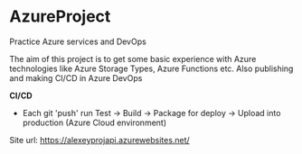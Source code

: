 # AzureProject
Practice Azure services and DevOps

The aim of this project is to get some basic experience with Azure technologies like Azure Storage Types, Azure Functions etc. 
Also publishing and making CI/CD in Azure DevOps

**CI/CD**

- Each git 'push' run Test -> Build -> Package for deploy -> Upload into production (Azure Cloud environment)

Site url: https://alexeyprojapi.azurewebsites.net/
